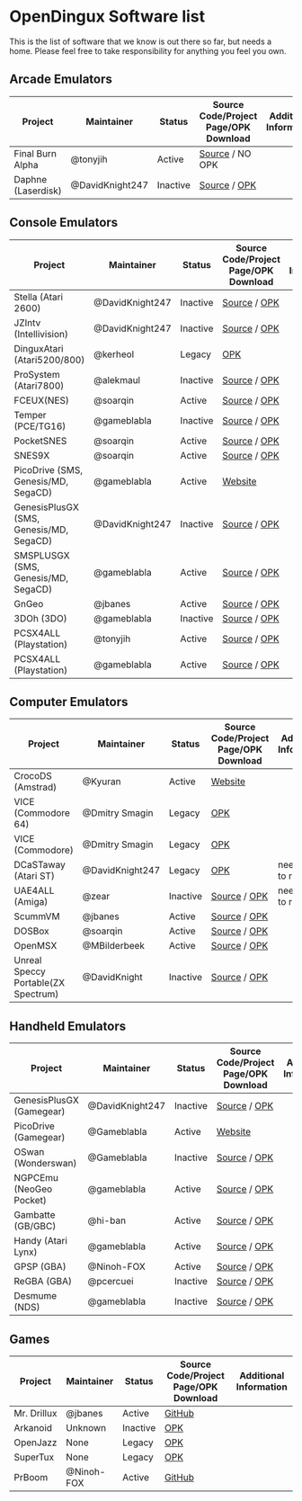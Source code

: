 # OpenDingux Software list
This is the list of software that we know is out there so far, but needs a home. Please feel free to take responsibility for anything you feel you own.


## Arcade Emulators

Project | Maintainer | Status | Source Code/Project Page/OPK Download  | Additional Information 
------- | ---------- | ---- | ----------- | ----------------
Final Burn Alpha  | @tonyjih | Active | [Source](https://github.com/tonyjih/fba-sdl) / NO OPK
Daphne (Laserdisk)  | @DavidKnight247 | Inactive | [Source](https://github.com/DavidKnight247/Daphne) / [OPK](https://github.com/l33t5p34k3r/OpenDingux/raw/master/Emulators/Daphne_2015-05-07.opk)

## Console Emulators

Project | Maintainer | Status | Source Code/Project Page/OPK Download  | Additional Information
------- | ---------- | ---- | ----------- | ----------------
Stella (Atari 2600)   | @DavidKnight247 | Inactive | [Source](https://github.com/DavidKnight247/Stella-3.9.3) / [OPK](https://github.com/l33t5p34k3r/OpenDingux/raw/master/Emulators/Stella_2015-10-06.opk)
JZIntv (Intellivision)    | @DavidKnight247| Inactive | [Source](https://github.com/DavidKnight247/jzIntv) / [OPK](https://github.com/l33t5p34k3r/OpenDingux/raw/master/Emulators/JzIntv_2015-03-28.opk)
DinguxAtari (Atari5200/800) | @kerheol | Legacy | [OPK](https://github.com/l33t5p34k3r/OpenDingux/raw/master/Emulators/DinguxAtari_2014-04-28.opk)
ProSystem (Atari7800) | @alekmaul | Inactive | [Source](https://github.com/alekmaul/prosystem) / [OPK](https://github.com/l33t5p34k3r/OpenDingux/raw/master/Emulators/ProSystem_2013-07-09.opk)
FCEUX(NES)    | @soarqin | Active | [Source](https://github.com/soarqin/fceux-for-retrogame/) / [OPK](https://github.com/soarqin/fceux-for-retrogame/releases)
Temper (PCE/TG16)    | @gameblabla | Inactive | [Source](https://github.com/gameblabla/temper) / [OPK](https://github.com/l33t5p34k3r/OpenDingux/raw/master/Emulators/Temper_2017-08-08.opk)
PocketSNES    | @soarqin | Active | [Source](https://github.com/soarqin/PocketSNES/) / [OPK](https://github.com/soarqin/PocketSNES/releases)
SNES9X    | @soarqin | Active | [Source](https://github.com/soarqin/snes9x/releases) / [OPK](https://github.com/soarqin/snes9x/releases)
PicoDrive (SMS, Genesis/MD, SegaCD)  | @gameblabla | Active | [Website](https://boards.dingoonity.org/retro-game-350rg-350/rg-350-emulatorsgame-ports/)
GenesisPlusGX (SMS, Genesis/MD, SegaCD)  | @DavidKnight247 | Inactive | [Source](https://github.com/DavidKnight247/Genesis-Plus-GX) / [OPK](https://github.com/l33t5p34k3r/OpenDingux/blob/master/Emulators/GenesisPlusGX_2016-02-29.opk)
SMSPLUSGX (SMS, Genesis/MD, SegaCD)  | @gameblabla | Active | [Source](https://github.com/gameblabla/sms_sdl) / [OPK](https://gameblabla.nl/files/ipk/gcw0/smsplus_gcw0.opk)
GnGeo   | @jbanes | Active | [Source](https://github.com/jbanes/gngeo/) / [OPK](https://github.com/jbanes/gngeo/releases)
3DOh (3DO)   | @gameblabla | Inactive | [Source](https://github.com/gameblabla/3doh_gcw0) / [OPK](https://github.com/l33t5p34k3r/OpenDingux/raw/master/Emulators/3DOh_2018-05-23.opk)
PCSX4ALL  (Playstation)  | @tonyjih | Active | [Source](https://github.com/tonyjih/RG350_pcsx4all/) / [OPK](https://github.com/tonyjih/RG350_pcsx4all/releases)
PCSX4ALL  (Playstation)  | @gameblabla	 | Active | [Source](https://github.com/gameblabla/pcsx4all/) / [OPK](https://github.com/gameblabla/pcsx4all/releases)

## Computer Emulators

Project | Maintainer | Status | Source Code/Project Page/OPK Download  | Additional Information
------- | ---------- | ---- | ----------- | ----------------
CrocoDS (Amstrad) | @Kyuran | Active | [Website](https://www.kyuran.be/rg350/)
VICE (Commodore 64)  | @Dmitry Smagin | Legacy | [OPK](https://github.com/l33t5p34k3r/OpenDingux/raw/master/EmulatorOPKs/vice-c64_20191211.opk)
VICE (Commodore)  | @Dmitry Smagin | Legacy | [OPK](https://github.com/l33t5p34k3r/OpenDingux/raw/master/EmulatorOPKs/vice_20150519.opk)
DCaSTaway (Atari ST)  | @DavidKnight247 | Legacy | [OPK](https://github.com/l33t5p34k3r/OpenDingux/blob/master/EmulatorOPKs/Dcastaway_20141109.opk) | needs ROM to run
UAE4ALL (Amiga) | @zear | Inactive | [Source](https://github.com/zear/uae4all) / [OPK](https://github.com/l33t5p34k3r/RG350-Emulators/raw/master/uae4all_20191017.opk) | needs ROM to run
ScummVM | @jbanes | Active | [Source](https://github.com/jbanes/scummvm/) / [OPK](https://github.com/jbanes/scummvm/releases)
DOSBox  | @soarqin | Active | [Source](https://github.com/soarqin/dosbox-rg350) / [OPK](https://github.com/l33t5p34k3r/RG350-Emulators/raw/master/dosbox-rg350_20191112.opk)
OpenMSX  | @MBilderbeek | Active | [Source](https://github.com/openMSX/openMSX/) / [OPK](https://github.com/openMSX/openMSX/releases)
Unreal Speccy Portable(ZX Spectrum)  | @DavidKnight | Inactive | [Source](https://github.com/DavidKnight247/Unreal-Speccy-Emulator-GCW0-Edition) / [OPK](https://github.com/l33t5p34k3r/OpenDingux/raw/master/Emulators/UnrealSpeccyPortable_2013-05-13.opk)


## Handheld Emulators
Project | Maintainer | Status | Source Code/Project Page/OPK Download  | Additional Information
------- | ---------- | ---- | ----------- | ----------------
GenesisPlusGX (Gamegear)  | @DavidKnight247 | Inactive | [Source](https://github.com/DavidKnight247/Genesis-Plus-GX) / [OPK](https://github.com/l33t5p34k3r/OpenDingux/raw/master/Emulators/GenesisPlusGX_2016-02-29.opk)
PicoDrive (Gamegear)  | @Gameblabla | Active | [Website](https://boards.dingoonity.org/retro-game-350rg-350/rg-350-emulatorsgame-ports/)
OSwan (Wonderswan) | @Gameblabla | Inactive | [Source](https://github.com/gameblabla/oswan) / [OPK](https://github.com/l33t5p34k3r/RG350-Emulators/raw/master/oswan-gcw_20191009.opk)
NGPCEmu (NeoGeo Pocket)  | @gameblabla | Active | [Source](https://github.com/gameblabla/NGPCemu) / [OPK](https://gameblabla.nl/files/ipk/gcw0/ngpcemu_gcw0.opk)
Gambatte (GB/GBC)| @hi-ban | Active | [Source](https://github.com/bardeci/dot-matrix-simulator/) / [OPK](https://github.com/bardeci/dot-matrix-simulator/releases)
Handy (Atari Lynx) | @gameblabla | Active | [Source](https://github.com/gameblabla/handy-rs97) / [OPK](https://gameblabla.nl/files/ipk/gcw0/handy_gcw0.opk)
GPSP (GBA) | @Ninoh-FOX | Active | [Source](https://github.com/Ninoh-FOX/gpsp-rg350/) / [OPK](https://github.com/Ninoh-FOX/gpsp-rg350/releases)
ReGBA (GBA)  | @pcercuei | Inactive | [Source](https://github.com/pcercuei/ReGBA) / [OPK](https://app.box.com/s/e3no5tjvjxxlz9senns2t3xw8d5xo3nr)
Desmume (NDS)  | @gameblabla | Inactive | [Source](https://github.com/gameblabla/desmume-gcw0) / [OPK](https://github.com/gameblabla/desmume-gcw0/raw/master/desmume.opk)



## Games
Project | Maintainer | Status | Source Code/Project Page/OPK Download  | Additional Information
------- | ---------- | ---- | ----------- | ----------------
Mr. Drillux | @jbanes | Active | [GitHub](https://github.com/jbanes/rs97-mrdrillux)
Arkanoid | Unknown | Inactive | [OPK](https://github.com/retrogamehandheld/OpenDingux/blob/master/GameOPKs/Arkanoid.opk)
OpenJazz | None | Legacy | [OPK](https://github.com/retrogamehandheld/OpenDingux/blob/master/GameOPKs/openjazz.opk)
SuperTux | None | Legacy | [OPK](https://github.com/retrogamehandheld/OpenDingux/blob/master/GameOPKs/supertux.opk)
PrBoom | @Ninoh-FOX | Active | [GitHub](https://github.com/Ninoh-FOX/PrBoom-plus-for-RG350)
